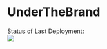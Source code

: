 # UnderTheBrand

Status of Last Deployment:<br>
<img src="https://github.com/b-a-x/UnderTheBrand/workflows/.NETCore/badge.svg?branch=master"><br>

